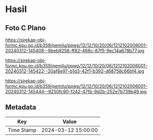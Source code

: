 # Hasil

## Foto C Plano

https://sirekap-obj-formc.kpu.go.id/b359/pemilu/ppwp/12/12/10/20/06/1212102006001-20240312-145408--9beb9258-ff82-466c-87f5-9ec14a678b77.jpg

https://sirekap-obj-formc.kpu.go.id/b359/pemilu/ppwp/12/12/10/20/06/1212102006001-20240312-145422--20af8e97-b1d3-42f1-b392-d68758c66bf4.jpg

https://sirekap-obj-formc.kpu.go.id/b359/pemilu/ppwp/12/12/10/20/06/1212102006001-20240312-145444--9250fc90-f242-47fb-9d2b-252e7b739b49.jpg


## Metadata

| Key        | Value               |
| ---------- | ------------------- |
| Time Stamp | 2024-03-12 15:00:00 |



